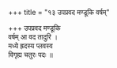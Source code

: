 +++
title = "१३ उपप्रवद मण्डूकि वर्षम्"

+++
उपप्रवद मण्डूकि  
वर्षम् आ वद तादुरि ।  
मध्ये ह्रदस्य प्लवस्व  
विगृह्य चतुरः पदः ॥